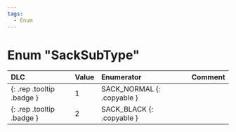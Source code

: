 ```yaml
---
tags:
  - Enum
---
```

# Enum "SackSubType"
|DLC|Value|Enumerator|Comment|
|:--|:--|:--|:--|
|[ ](#){: .rep .tooltip .badge }|1 |SACK_NORMAL {: .copyable } |  |
|[ ](#){: .rep .tooltip .badge }|2 |SACK_BLACK {: .copyable } |  |
